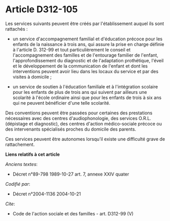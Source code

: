 # Article D312-105

Les services suivants peuvent être créés par l'établissement auquel ils sont rattachés :

- un service d'accompagnement familial et d'éducation précoce pour les enfants de la naissance à trois ans, qui assure la
prise en charge définie à l'article D. 312-99 et tout particulièrement le conseil et l'accompagnement des familles et de
l'entourage familier de l'enfant, l'approfondissement du diagnostic et de l'adaptation prothétique, l'éveil et le
développement de la communication de l'enfant et dont les interventions peuvent avoir lieu dans les locaux du service et par
des visites à domicile ;

- un service de soutien à l'éducation familiale et à l'intégration scolaire pour les enfants de plus de trois ans qui suivent
par ailleurs une scolarité à l'école ordinaire ainsi que pour les enfants de trois à six ans qui ne peuvent bénéficier d'une
telle scolarité.

Des conventions peuvent être passées pour certaines des prestations nécessaires avec des centres d'audiophonologie, des
services O.R.L. (dépistage et diagnostic), des centres d'action médico-sociale précoce ou des intervenants spécialisés
proches du domicile des parents.

Ces services peuvent être autonomes lorsqu'il existe une difficulté grave de rattachement.

**Liens relatifs à cet article**

_Anciens textes_:

  - Décret n°89-798 1989-10-27 art. 7, annexe XXIV quater

_Codifié par_:

  - Décret n°2004-1136 2004-10-21

_Cite_:

  - Code de l'action sociale et des familles - art. D312-99 (V)

